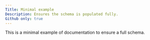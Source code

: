 ```yaml
---
Title: Minimal example
Description: Ensures the schema is populated fully.
Github only: true
---
```


This is a minimal example of documentation to ensure a full schema.